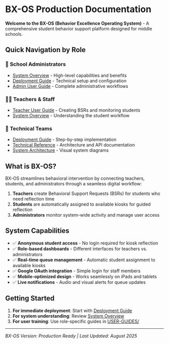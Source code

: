 # BX-OS Production Documentation

**Welcome to the BX-OS (Behavior Excellence Operating System)** - A comprehensive student behavior support platform designed for middle schools.

## Quick Navigation by Role

### 🎯 **School Administrators**
- [System Overview](SYSTEM-OVERVIEW.md) - High-level capabilities and benefits
- [Deployment Guide](DEPLOYMENT-GUIDE.md) - Technical setup and configuration
- [Admin User Guide](USER-GUIDES/ADMIN-GUIDE.md) - Complete administrative workflows

### 👩‍🏫 **Teachers & Staff**
- [Teacher User Guide](USER-GUIDES/TEACHER-GUIDE.md) - Creating BSRs and monitoring students
- [System Overview](SYSTEM-OVERVIEW.md) - Understanding the student workflow

### 🔧 **Technical Teams**
- [Deployment Guide](DEPLOYMENT-GUIDE.md) - Step-by-step implementation
- [Technical Reference](TECHNICAL-REFERENCE/) - Architecture and API documentation
- [System Architecture](flowcharts/) - Visual system diagrams

## What is BX-OS?

BX-OS streamlines behavioral intervention by connecting teachers, students, and administrators through a seamless digital workflow:

1. **Teachers** create Behavioral Support Requests (BSRs) for students who need reflection time
2. **Students** are automatically assigned to available kiosks for guided reflection
3. **Administrators** monitor system-wide activity and manage user access

## System Capabilities

- ✅ **Anonymous student access** - No login required for kiosk reflection
- ✅ **Role-based dashboards** - Different interfaces for teachers vs. administrators  
- ✅ **Real-time queue management** - Automatic student assignment to available kiosks
- ✅ **Google OAuth integration** - Simple login for staff members
- ✅ **Mobile-optimized design** - Works seamlessly on iPads and tablets
- ✅ **Live notifications** - Audio and visual alerts for queue updates

## Getting Started

1. **For immediate deployment**: Start with [Deployment Guide](DEPLOYMENT-GUIDE.md)
2. **For system understanding**: Review [System Overview](SYSTEM-OVERVIEW.md)
3. **For user training**: Use role-specific guides in [USER-GUIDES/](USER-GUIDES/)

---

*BX-OS Version: Production Ready | Last Updated: August 2025*